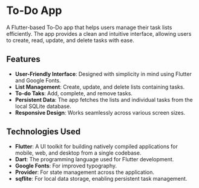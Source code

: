 # To-Do App

A Flutter-based To-Do app that helps users manage their task lists efficiently. The app provides a clean and intuitive interface, allowing users to create, read, update, and delete tasks with ease. 

## Features

- **User-Friendly Interface**: Designed with simplicity in mind using Flutter and Google Fonts.
- **List Management**: Create, update, and delete lists containing tasks.
- **To-do Taks**: Add, complete, and remove tasks.
- **Persistent Data**: The app fetches the lists and individual tasks from the local SQLite database.
- **Responsive Design**: Works seamlessly across various screen sizes.

## Technologies Used

- **Flutter**: A UI toolkit for building natively compiled applications for mobile, web, and desktop from a single codebase.
- **Dart**: The programming language used for Flutter development.
- **Google Fonts**: For improved typography.
- **Provider**: For state management across the application.
- **sqflite**: For local data storage, enabling persistent task management.

